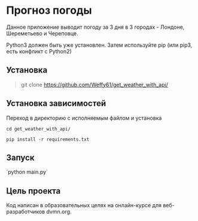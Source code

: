 <h1>Прогноз погоды</h1>
Данное приложение выводит погоду за 3 дня в 3 городах - Лондоне, Шереметьево и Череповце.

Python3 должен быть уже установлен. Затем используйте pip (или pip3, есть конфликт с Python2)
<h2>Установка</h2>

> git clone https://github.com/Weffy61/get_weather_with_api/
 
<h2>Установка зависимостей</h2>  
Переход в директорию с исполняемым файлом и установка
  
`cd get_weather_with_api/`

`pip install -r requirements.txt`

<h2>Запуск</h2>
`python main.py`

<h2>Цель проекта</h2>
Код написан в образовательных целях на онлайн-курсе для веб-разработчиков dvmn.org.